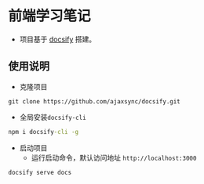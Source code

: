 # 前端学习笔记
* 项目基于 [docsify](https://docsify.js.org/#/zh-cn/) 搭建。

## 使用说明
* 克隆项目
```
git clone https://github.com/ajaxsync/docsify.git
```
* 全局安装`docsify-cli`
```cmd
npm i docsify-cli -g
```

* 启动项目
  - 运行启动命令，默认访问地址 `http://localhost:3000`
```
docsify serve docs
```


